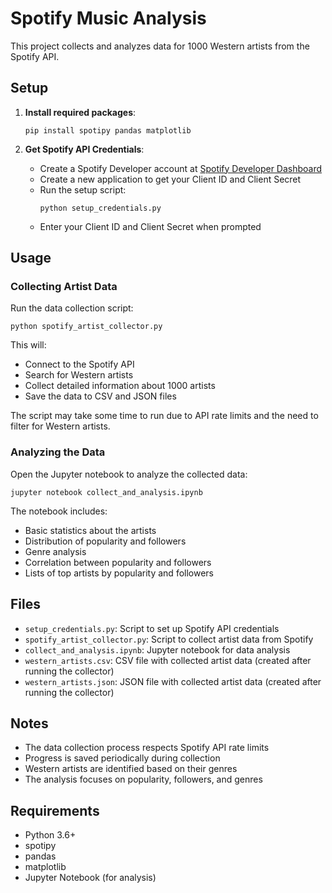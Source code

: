 # Spotify Music Analysis

This project collects and analyzes data for 1000 Western artists from the Spotify API.

## Setup

1. **Install required packages**:
   ```
   pip install spotipy pandas matplotlib
   ```

2. **Get Spotify API Credentials**:
   - Create a Spotify Developer account at [Spotify Developer Dashboard](https://developer.spotify.com/dashboard/)
   - Create a new application to get your Client ID and Client Secret
   - Run the setup script:
     ```
     python setup_credentials.py
     ```
   - Enter your Client ID and Client Secret when prompted

## Usage

### Collecting Artist Data

Run the data collection script:
```
python spotify_artist_collector.py
```

This will:
- Connect to the Spotify API
- Search for Western artists
- Collect detailed information about 1000 artists
- Save the data to CSV and JSON files

The script may take some time to run due to API rate limits and the need to filter for Western artists.

### Analyzing the Data

Open the Jupyter notebook to analyze the collected data:
```
jupyter notebook collect_and_analysis.ipynb
```

The notebook includes:
- Basic statistics about the artists
- Distribution of popularity and followers
- Genre analysis
- Correlation between popularity and followers
- Lists of top artists by popularity and followers

## Files

- `setup_credentials.py`: Script to set up Spotify API credentials
- `spotify_artist_collector.py`: Script to collect artist data from Spotify
- `collect_and_analysis.ipynb`: Jupyter notebook for data analysis
- `western_artists.csv`: CSV file with collected artist data (created after running the collector)
- `western_artists.json`: JSON file with collected artist data (created after running the collector)

## Notes

- The data collection process respects Spotify API rate limits
- Progress is saved periodically during collection
- Western artists are identified based on their genres
- The analysis focuses on popularity, followers, and genres

## Requirements

- Python 3.6+
- spotipy
- pandas
- matplotlib
- Jupyter Notebook (for analysis)
